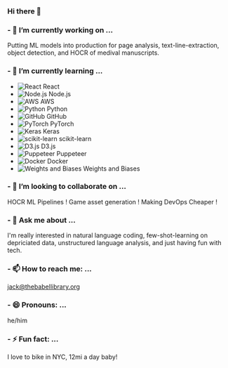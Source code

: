 ### Hi there 👋
### - 🔭 I’m currently working on ...

  Putting ML models into production for page analysis, text-line-extraction, object detection, and HOCR of medival manuscripts.

### - 🌱 I’m currently learning ...
  
- ![React](https://img.icons8.com/color/48/000000/react-native.png) React
- ![Node.js](https://img.icons8.com/color/48/000000/nodejs.png) Node.js
- ![AWS](https://img.icons8.com/color/48/000000/amazon-web-services.png) AWS
- ![Python](https://img.icons8.com/color/48/000000/python.png) Python
- ![GitHub](https://img.icons8.com/material-outlined/48/000000/github.png) GitHub
- ![PyTorch](https://img.icons8.com/color/48/000000/pytorch.png) PyTorch
- ![Keras](https://img.icons8.com/color/48/000000/keras.png) Keras
- ![scikit-learn](https://img.icons8.com/color/48/000000/scikit-learn.png) scikit-learn
- ![D3.js](https://img.icons8.com/color/48/000000/d3-js.png) D3.js
- ![Puppeteer](https://img.icons8.com/color/48/000000/puppeteer.png) Puppeteer
- ![Docker](https://img.icons8.com/color/48/000000/docker.png) Docker
- ![Weights and Biases](https://img.icons8.com/fluency/48/000000/cloud-sync.png) Weights and Biases

### - 👯 I’m looking to collaborate on ...
  HOCR ML Pipelines !
  Game asset generation !
  Making DevOps Cheaper !
  
### - 💬 Ask me about ...

  I'm really interested in natural language coding, few-shot-learning on depriciated data, unstructured language analysis, and just having fun with tech.
 
### - 📫 How to reach me: ...

  jack@thebabellibrary.org
  
### - 😄 Pronouns: ...

  he/him
 
### - ⚡ Fun fact: ...

  I love to bike in NYC, 12mi a day baby! 

<!--
**thebabellibrarybot/thebabellibrarybot** is a ✨ _special_ ✨ repository because its `README.md` (this file) appears on your GitHub profile.

Here are some ideas to get you started:

img // svg
![alt text](https://fwtbbmf399.execute-api.us-east-1.amazonaws.com/Prod/svg?source=https://raw.githubusercontent.com/vitalibo/markdown-inline-svg/master/readme.md&name=sample.svg)

- 🔭 I’m currently working on ...
- 🌱 I’m currently learning ...
- 👯 I’m looking to collaborate on ...
- 🤔 I’m looking for help with ...
- 💬 Ask me about ...
- 📫 How to reach me: ...
- 😄 Pronouns: ...
- ⚡ Fun fact: ...
-->
